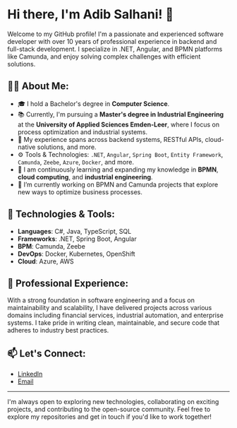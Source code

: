 # Hi there, I'm Adib Salhani! 👋

Welcome to my GitHub profile! I'm a passionate and experienced software developer with over 10 years of professional experience in backend and full-stack development. I specialize in .NET, Angular, and BPMN platforms like Camunda, and enjoy solving complex challenges with efficient solutions.

## 👨‍💻 About Me:
- 🎓 I hold a Bachelor's degree in **Computer Science**.
- 📚 Currently, I'm pursuing a **Master's degree in Industrial Engineering** at the **University of Applied Sciences Emden-Leer**, where I focus on process optimization and industrial systems.
- 💼 My experience spans across backend systems, RESTful APIs, cloud-native solutions, and more.
- ⚙️ Tools & Technologies: `.NET`, `Angular`, `Spring Boot`, `Entity Framework`, `Camunda`, `Zeebe`, `Azure`, `Docker`, and more.
- 🌱 I am continuously learning and expanding my knowledge in **BPMN**, **cloud computing**, and **industrial engineering**.
- 🔭 I’m currently working on BPMN and Camunda projects that explore new ways to optimize business processes.

## 🔧 Technologies & Tools:
- **Languages**: C#, Java, TypeScript, SQL
- **Frameworks**: .NET, Spring Boot, Angular
- **BPM**: Camunda, Zeebe
- **DevOps**: Docker, Kubernetes, OpenShift
- **Cloud**: Azure, AWS

## 💼 Professional Experience:
With a strong foundation in software engineering and a focus on maintainability and scalability, I have delivered projects across various domains including financial services, industrial automation, and enterprise systems. I take pride in writing clean, maintainable, and secure code that adheres to industry best practices.

## 📫 Let's Connect:
- [LinkedIn](https://www.linkedin.com/in/adib-salhani)
- [Email](mailto:your-email@example.com)

---

I'm always open to exploring new technologies, collaborating on exciting projects, and contributing to the open-source community. Feel free to explore my repositories and get in touch if you'd like to work together!

